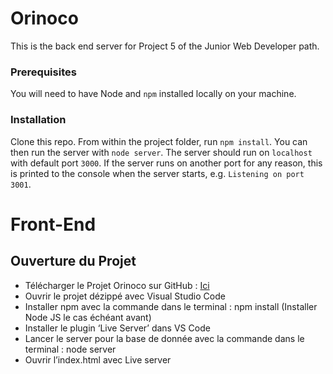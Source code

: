 # Orinoco #

This is the back end server for Project 5 of the Junior Web Developer path.

### Prerequisites ###

You will need to have Node and `npm` installed locally on your machine.

### Installation ###

Clone this repo. From within the project folder, run `npm install`. You 
can then run the server with `node server`. 
The server should run on `localhost` with default port `3000`. If the
server runs on another port for any reason, this is printed to the
console when the server starts, e.g. `Listening on port 3001`.

# Front-End #

## Ouverture du Projet ##

* Télécharger le Projet Orinoco sur GitHub : [Ici](https://github.com/becq-didier/DidierBecq_5_06042021/archive/refs/heads/newVersion.zip)
* Ouvrir le projet dézippé avec Visual Studio Code
* Installer npm avec la commande dans le terminal : npm install (Installer Node JS le cas échéant avant)
* Installer le plugin ‘Live Server’ dans VS Code 
* Lancer le server pour la base de donnée avec la commande dans le terminal : node server
* Ouvrir l’index.html avec Live server
